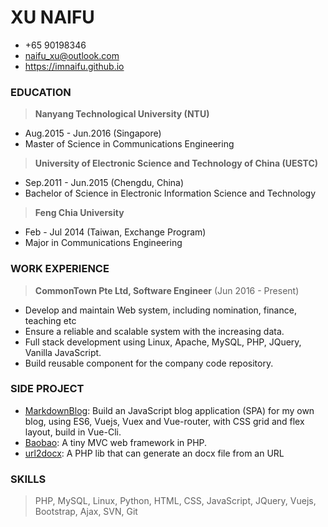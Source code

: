 # XU NAIFU
> 
- +65 90198346 
- naifu_xu@outlook.com
- https://imnaifu.github.io

### EDUCATION
> **Nanyang Technological University (NTU)**  
- Aug.2015 - Jun.2016 (Singapore)   
- Master of Science in Communications Engineering 

> **University of Electronic Science and Technology of China (UESTC)** 
- Sep.2011 - Jun.2015 (Chengdu, China)   
- Bachelor of Science in Electronic Information Science and Technology 

> **Feng Chia University** 
- Feb - Jul 2014 (Taiwan, Exchange Program)   
- Major in Communications Engineering

### WORK EXPERIENCE

> **CommonTown Pte Ltd, Software Engineer** (Jun 2016 - Present) 
- Develop and maintain Web system, including nomination, finance, teaching etc
- Ensure a reliable and scalable system with the increasing data.
- Full stack development using Linux, Apache, MySQL, PHP, JQuery, Vanilla JavaScript.
- Build reusable component for the company code repository.

### SIDE PROJECT
> 
- [MarkdownBlog](https://github.com/imnaifu/MarkdownBlog): 
Build an JavaScript blog application (SPA) for my own blog, using ES6, Vuejs, Vuex and Vue-router, with CSS grid and flex layout, build in Vue-Cli.
- [Baobao](https://packagist.org/packages/imnaifu/baobao): A tiny MVC web framework in PHP.
- [url2docx](https://github.com/imnaifu/url2docx): A PHP lib that can generate an docx file from an URL

### SKILLS 
> PHP, MySQL, Linux, Python, HTML, CSS, JavaScript, JQuery, Vuejs, Bootstrap, Ajax, SVN, Git   


